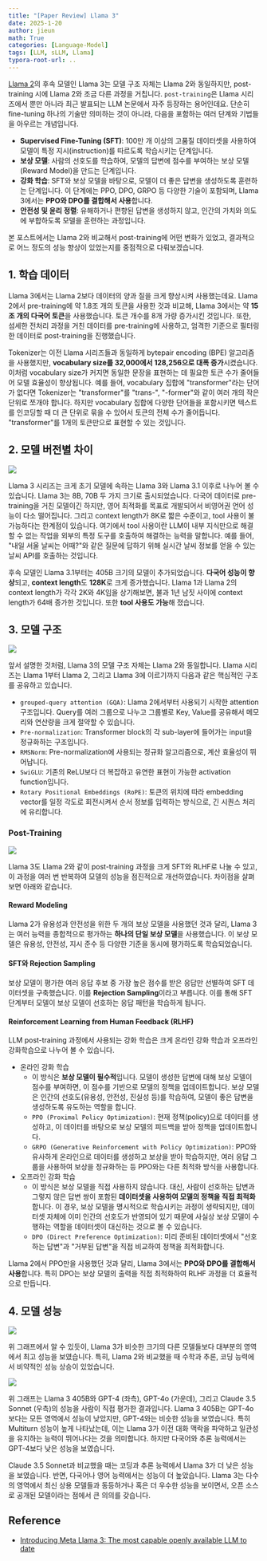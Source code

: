 ```yaml
---
title: "[Paper Review] Llama 3"
date: 2025-1-20
author: jieun
math: True
categories: [Language-Model]
tags: [LLM, sLLM, Llama]
typora-root-url: ..
---
```


[Llama 2](https://jieun121070.github.io/posts/LLaMA2/)의 후속 모델인 Llama 3는 모델 구조 자체는 Llama 2와 동일하지만, post-training 시에 Llama 2와 조금 다른 과정을 거칩니다. `post-training`은 Llama 시리즈에서 뿐만 아니라 최근 발표되는 LLM 논문에서 자주 등장하는 용어인데요. 단순히 fine-tuning 하나의 기술만 의미하는 것이 아니라, 다음을 포함하는 여러 단계와 기법들을 아우르는 개념입니다.

- **Supervised Fine-Tuning (SFT)**: 100만 개 이상의 고품질 데이터셋을 사용하여 모델이 특정 지시(instruction)를 따르도록 학습시키는 단계입니다.
- **보상 모델**: 사람의 선호도를 학습하여, 모델의 답변에 점수를 부여하는 보상 모델(Reward Model)을 만드는 단계입니다.
- **강화 학습**: SFT와 보상 모델을 바탕으로, 모델이 더 좋은 답변을 생성하도록 훈련하는 단계입니다. 이 단계에는 PPO, DPO, GRPO 등 다양한 기술이 포함되며, Llama 3에서는 **PPO와 DPO를 결합해서 사용**합니다.
- **안전성 및 윤리 정렬**: 유해하거나 편향된 답변을 생성하지 않고, 인간의 가치와 의도에 부합하도록 모델을 훈련하는 과정입니다.

본 포스트에서는 Llama 2와 비교해서 post-training에 어떤 변화가 있었고, 결과적으로 어느 정도의 성능 향상이 있었는지를 중점적으로 다뤄보겠습니다.

## 1. 학습 데이터

Llama 3에서는 Llama 2보다 데이터의 양과 질을 크게 향상시켜 사용했는데요. Llama 2에서 pre-training에 약 1.8조 개의 토큰을 사용한 것과 비교해, Llama 3에서는 약 **15조 개의 다국어 토큰**을 사용했습니다. 토큰 개수를 8개 가량 증가시킨 것입니다. 또한, 섬세한 전처리 과정을 거친 데이터를 pre-training에 사용하고, 엄격한 기준으로 필터링한 데이터로 post-training을 진행했습니다.

Tokenizer는 이전 Llama 시리즈들과 동일하게 bytepair encoding (BPE) 알고리즘을 사용했지만, **vocabulary size를 32,000에서 128,256으로 대폭 증가**시켰습니다. 이처럼 vocabulary size가 커지면 동일한 문장을 표현하는 데 필요한 토큰 수가 줄어들어 모델 효율성이 향상됩니다. 예를 들어, vocabulary 집합에 "transformer"라는 단어가 없다면 Tokenizer는 "transformer"를 "trans-", "-former"와 같이 여러 개의 작은 단위로 쪼개야 합니다. 하지만 vocabulary 집합에 다양한 단어들을 포함시키면 텍스트를 인코딩할 때 더 큰 단위로 묶을 수 있어서 토큰의 전체 수가 줄어듭니다. "transformer"를 1개의 토큰만으로 표현할 수 있는 것입니다.

## 2. 모델 버전별 차이

![](/assets/img/llm/llama3_model_scale.png)

Llama 3 시리즈는 크게 초기 모델에 속하는 Llama 3와 Llama 3.1 이후로 나누어 볼 수 있습니다. Llama 3는 8B, 70B 두 가지 크기로 출시되었습니다. 다국어 데이터로 pre-training을 거친 모델이긴 하지만, 영어 최적화를 목표로 개발되어서 비영어권 언어 성능이 다소 떨어집니다. 그리고 context length가 8K로 짧은 수준이고, tool 사용이 불가능하다는 한계점이 있습니다. 여기에서 tool 사용이란 LLM이 내부 지식만으로 해결할 수 없는 작업을 외부의 특정 도구를 호출하여 해결하는 능력을 말합니다. 예를 들어, "내일 서울 날씨는 어때?"와 같은 질문에 답하기 위해 실시간 날씨 정보를 얻을 수 있는 날씨 API를 호출하는 것입니다.

후속 모델인 Llama 3.1부터는 405B 크기의 모델이 추가되었습니다. **다국어 성능이 향상**되고, **context length**도 **128K**로 크게 증가했습니다. Llama 1과 Llama 2의 context length가 각각 2K와 4K임을 상기해보면, 불과 1년 남짓 사이에 context length가 64배 증가한 것입니다. 또한 **tool 사용도 가능**해 졌습니다.

## 3. 모델 구조

![](/assets/img/llm/llama3_architecture.png)

앞서 설명한 것처럼, Llama 3의 모델 구조 자체는 Llama 2와 동일합니다. Llama 시리즈는 Llama 1부터 Llama 2, 그리고 Llama 3에 이르기까지 다음과 같은 핵심적인 구조를 공유하고 있습니다.

- `grouped-query attention (GQA)`: Llama 2에서부터 사용되기 시작한 attention 구조입니다. Query를 여러 그룹으로 나누고 그룹별로 Key, Value를 공유해서 메모리와 연산량을 크게 절약할 수 있습니다.
- `Pre-normalization`: Transformer block의 각 sub-layer에 들어가는 input을 정규화하는 구조입니다.
- `RMSNorm`: Pre-normalization에 사용되는 정규화 알고리즘으로, 계산 효율성이 뛰어납니다.
- `SwiGLU`: 기존의 ReLU보다 더 복잡하고 유연한 표현이 가능한 activation function입니다.
- `Rotary Positional Embeddings (RoPE)`: 토큰의 위치에 따라 embedding vector를 일정 각도로 회전시켜서 순서 정보를 입력하는 방식으로, 긴 시퀀스 처리에 유리합니다.

### Post-Training

![](/assets/img/llm/llama3_post_training.png)

Llama 3도 Llama 2와 같이 post-training 과정을 크게 SFT와 RLHF로 나눌 수 있고, 이 과정을 여러 번 반복하여 모델의 성능을 점진적으로 개선하였습니다. 차이점을 살펴보면 아래와 같습니다.

#### Reward Modeling

Llama 2가 유용성과 안전성을 위한 두 개의 보상 모델을 사용했던 것과 달리, Llama 3는 여러 능력을 종합적으로 평가하는 **하나의 단일 보상 모델**을 사용했습니다. 이 보상 모델은 유용성, 안전성, 지시 준수 등 다양한 기준을 동시에 평가하도록 학습되었습니다.

#### SFT와 Rejection Sampling

보상 모델이 평가한 여러 응답 후보 중 가장 높은 점수를 받은 응답만 선별하여 SFT 데이터셋을 구축했습니다. 이를 **Rejection Sampling**이라고 부릅니다. 이를 통해 SFT 단계부터 모델이 보상 모델이 선호하는 응답 패턴을 학습하게 됩니다.

#### Reinforcement Learning from Human Feedback (RLHF)

LLM post-training 과정에서 사용되는 강화 학습은 크게 온라인 강화 학습과 오프라인 강화학습으로 나누어 볼 수 있습니다.

- 온라인 강화 학습
  - 이 방식은 **보상 모델이 필수적**입니다. 모델이 생성한 답변에 대해 보상 모델이 점수를 부여하면, 이 점수를 기반으로 모델의 정책을 업데이트합니다. 보상 모델은 인간의 선호도(유용성, 안전성, 진실성 등)를 학습하여, 모델이 좋은 답변을 생성하도록 유도하는 역할을 합니다.
  - `PPO (Proximal Policy Optimization)`: 현재 정책(policy)으로 데이터를 생성하고, 이 데이터를 바탕으로 보상 모델의 피드백을 받아 정책을 업데이트합니다.
  - `GRPO (Generative Reinforcement with Policy Optimization)`: PPO와 유사하게 온라인으로 데이터를 생성하고 보상을 받아 학습하지만, 여러 응답 그룹을 사용하여 보상을 정규화하는 등 PPO와는 다른 최적화 방식을 사용합니다.
- 오프라인 강화 학습
  - 이 방식은 보상 모델을 직접 사용하지 않습니다. 대신, 사람이 선호하는 답변과 그렇지 않은 답변 쌍이 포함된 **데이터셋을 사용하여 모델의 정책을 직접 최적화**합니다. 이 경우, 보상 모델을 명시적으로 학습시키는 과정이 생략되지만, 데이터셋 자체에 이미 인간의 선호도가 반영되어 있기 때문에 사실상 보상 모델이 수행하는 역할을 데이터셋이 대신하는 것으로 볼 수 있습니다.
  - `DPO (Direct Preference Optimization)`: 미리 준비된 데이터셋에서 "선호하는 답변"과 "거부된 답변"을 직접 비교하여 정책을 최적화합니다.

Llama 2에서 PPO만을 사용했던 것과 달리, Llama 3에서는 **PPO와 DPO를 결합해서 사용**합니다. 특히 DPO는 보상 모델의 출력을 직접 최적화하여 RLHF 과정을 더 효율적으로 만듭니다.

## 4. 모델 성능

![](/assets/img/llm/llama3_performance_1.png)

위 그래프에서 알 수 있듯이, Llama 3가 비슷한 크기의 다른 모델들보다 대부분의 영역에서 최고 성능을 보였습니다. 특히, Llama 2와 비교했을 때 수학과 추론, 코딩 능력에서 비약적인 성능 상승이 있었습니다.

![](/assets/img/llm/llama3_performance_2.png)

위 그래프는 Llama 3 405B와 GPT-4 (좌측), GPT-4o (가운데), 그리고 Claude 3.5 Sonnet (우측)의 성능을 사람이 직접 평가한 결과입니다. Llama 3 405B는 GPT-4o보다는 모든 영역에서 성능이 낮았지만, GPT-4와는 비슷한 성능을 보였습니다. 특히 Multiturn 성능이 높게 나타났는데, 이는 Llama 3가 이전 대화 맥락을 파악하고 일관성을 유지하는 능력이 뛰어나다는 것을 의미합니다. 하지만 다국어와 추론 능력에서는 GPT-4보다 낮은 성능을 보였습니다.

Claude 3.5 Sonnet과 비교했을 때는 코딩과 추론 능력에서 Llama 3가 더 낮은 성능을 보였습니다. 반면, 다국어나 영어 능력에서는 성능이 더 높았습니다. Llama 3는 다수의 영역에서 최신 상용 모델들과 동등하거나 혹은 더 우수한 성능을 보이면서, 오픈 소스로 공개된 모델이라는 점에서 큰 의의를 갖습니다.

## Reference

- [Introducing Meta Llama 3: The most capable openly available LLM to date](https://ai.meta.com/blog/meta-llama-3/)

